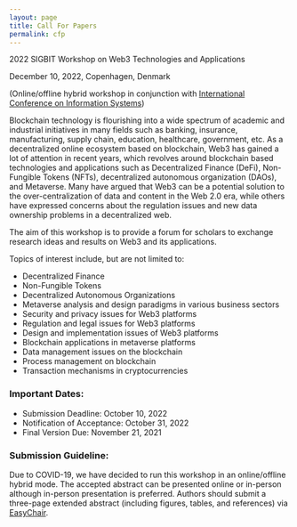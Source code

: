 ```yaml
---
layout: page
title: Call For Papers
permalink: cfp
---
```


2022 SIGBIT Workshop on Web3 Technologies and Applications

December 10, 2022, Copenhagen, Denmark

(Online/offline hybrid workshop in conjunction with [International Conference on Information Systems](https://icis2022.aisconferences.org/)) 

Blockchain technology is flourishing into a wide spectrum of academic and industrial initiatives in many fields such as banking, insurance, manufacturing, supply chain, education, healthcare, government, etc. As a decentralized online ecosystem based on blockchain, Web3 has gained a lot of attention in recent years, which revolves around blockchain based technologies and applications such as Decentralized Finance (DeFi), Non-Fungible Tokens (NFTs), decentralized autonomous organization (DAOs), and Metaverse. Many have argued that Web3 can be a potential solution to the over-centralization of data and content in the Web 2.0 era, while others have expressed concerns about the regulation issues and new data ownership problems in a decentralized web. 

The aim of this workshop is to provide a forum for scholars to exchange research ideas and results on Web3 and its applications. 

Topics of interest include, but are not limited to: 
- Decentralized Finance
- Non-Fungible Tokens
- Decentralized Autonomous Organizations
- Metaverse analysis and design paradigms in various business sectors
- Security and privacy issues for Web3 platforms
- Regulation and legal issues for Web3 platforms
- Design and implementation issues of Web3 platforms
- Blockchain applications in metaverse platforms
- Data management issues on the blockchain
- Process management on blockchain
- Transaction mechanisms in cryptocurrencies

### Important Dates:

- Submission Deadline: October 10, 2022
- Notification of Acceptance: October 31, 2022 
- Final Version Due: November 21, 2021 


### Submission Guideline:

Due to COVID-19, we have decided to run this workshop in an online/offline hybrid mode. The accepted abstract can be presented online or in-person although in-person presentation is preferred. Authors should submit a three-page extended abstract (including figures, tables, and references) via [EasyChair](https://easychair.org/conferences/?conf=2022sigbitworkshop).
